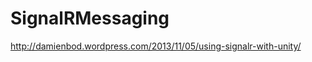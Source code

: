 SignalRMessaging
================
http://damienbod.wordpress.com/2013/11/05/using-signalr-with-unity/
